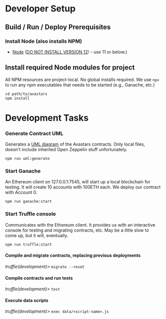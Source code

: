#  Developer Setup
## Build / Run / Deploy Prerequisites
### Install Node (also installs NPM)
 * [Node](https://nodejs.org/en/download/) ([DO NOT INSTALL VERSION 12](https://github.com/trufflesuite/truffle/issues/2070)! - use 11 or below.)

## Install required Node modules for project
All NPM resources are project-local. No global installs required. We use `npx` to run any npm
executables that needs to be started (e.g., Ganache, etc.)

```
cd path/to/avastars
npm install
```

# Development Tasks
### Generate Contract UML
Generates a [UML diagram](../_media/AvastarsUML.png) of the Avastars contracts. Only local files, doesn't include inherited Open Zeppelin stuff unfortunately.

```npm run uml:generate```

### Start Ganache
An Ethereum client on 127.0.0.1:7545, will start up a local blockchain for testing. It will
create 10 accounts with 100ETH each. We deploy our contract with Account 0.

```npm run ganache:start```

### Start Truffle console
Communicates with the Ethereum client. It provides us with an interactive console for testing
and migrating contracts, etc. May be a little slow to come up, but it will, eventually.

```npm run truffle:start```

#### Compile and migrate contracts, replacing previous deployments
*truffle(development)>* ```migrate --reset```

#### Compile contracts and run tests
*truffle(development)>* ```test```

#### Execute data scripts
*truffle(development)>* ```exec data/<script-name>.js```